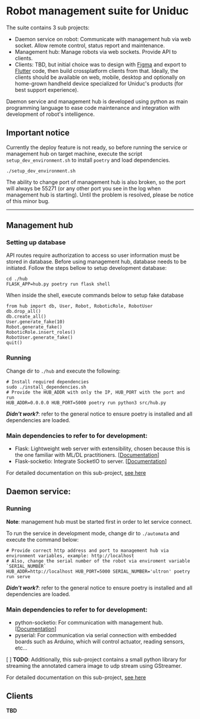 # Robot management suite for Uniduc

The suite contains 3 sub projects:

- Daemon service on robot: Communicate with management hub via web socket. Allow remote control, status report and maintenance.
- Management hub: Manage robots via web sockets. Provide API to clients.
- Clients: TBD, but initial choice was to design with [Figma](https://www.figma.com/prototyping/) and export to [Flutter](https://flutter.dev/) code, then build crossplatform clients from that. Ideally, the clients should be available on web, mobile, desktop and optionally on home-grown handheld device specialized for Uniduc's products (for best support experience).

Daemon service and management hub is developed using python as main programming language to ease code maintenance and integration with development of robot's intelligence.

## **Important notice**

Currently the deploy feature is not ready, so before running the service or management hub on target machine, execute the script `setup_dev_environment.sh` to install `poetry` and load dependencies.

```shell
./setup_dev_environment.sh
```

The ability to change port of management hub is also broken, so the port will always be 55271 (or any other port you see in the log when management hub is starting). Until the problem is resolved, please be notice of this minor bug.

---

## Management hub

### Setting up database

API routes require authorization to access so user information must be stored in database. Before using management hub, database needs to be initiated. Follow the steps bellow to setup development database:

```shell
cd ./hub
FLASK_APP=hub.py poetry run flask shell
```

When inside the shell, execute commands below to setup fake database

```python3
from hub import db, User, Robot, RoboticRole, RobotUser
db.drop_all()
db.create_all()
User.generate_fake(10)
Robot.generate_fake()
RoboticRole.insert_roles()
RobotUser.generate_fake()
quit()
```

### Running

Change dir to `./hub` and execute the following:

```shell
# Install required dependencies
sudo ./install_dependencies.sh
# Provide the HUB_ADDR with only the IP, HUB_PORT with the port and run
HUB_ADDR=0.0.0.0 HUB_PORT=5000 poetry run python3 src/hub.py
```

_**Didn't work?**_: refer to the general notice to ensure poetry is installed and all dependencies are loaded.

### Main dependencies to refer to for development:

- Flask: Lightweight web server with extensibility, chosen because this is the one familiar with ML/DL practitioners. [[Documentation](https://flask.palletsprojects.com/)]
- Flask-socketio: Integrate SocketIO to server. [[Documentation](https://flask-socketio.readthedocs.io/en/latest/)]

For detailed documentation on this sub-project, [see here](docs/management_hub.md)

## Daemon service:

### Running

**Note**: management hub must be started first in order to let service connect.

To run the service in development mode, change dir to `./automata` and execute the command below:

```shell
# Provide correct http address and port to management hub via environment variables, example: http://localhost
# Also, change the serial number of the robot via enviroment variable `SERIAL_NUMBER`
HUB_ADDR=http://localhost HUB_PORT=5000 SERIAL_NUMBER='ultron' poetry run serve
```

_**Didn't work?**_: refer to the general notice to ensure poetry is installed and all dependencies are loaded.

### Main dependencies to refer to for development:

- python-socketio: For communication with management hub. [[Documentation](https://python-socketio.readthedocs.io/en/latest/)]
- pyserial: For communication via serial connection with embedded boards such as Arduino, which will control actuator, reading sensors, etc...

[ ] **TODO**: Additionally, this sub-project contains a small python library for streaming the annotated camera image to udp stream using GStreamer.

For detailed documentation on this sub-project, [see here](docs/automata_service.md)

## Clients

**TBD**